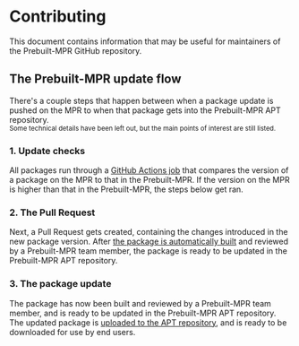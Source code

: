 # Contributing
This document contains information that may be useful for maintainers of the Prebuilt-MPR GitHub repository.

## The Prebuilt-MPR update flow
There's a couple steps that happen between when a package update is pushed on the MPR to when that package gets into the Prebuilt-MPR APT repository.   
<sub>Some technical details have been left out, but the main points of interest are still listed.</sub>

### 1. Update checks
All packages run through a [GitHub Actions job](https://github.com/makedeb/prebuilt-mpr/actions/workflows/check-pkg.yml) that compares the version of a package on the MPR to that in the Prebuilt-MPR. If the version on the MPR is higher than that in the Prebuilt-MPR, the steps below get ran.

### 2. The Pull Request
Next, a Pull Request gets created, containing the changes introduced in the new package version. After [the package is automatically built](https://github.com/makedeb/prebuilt-mpr/actions/workflows/update-pkg.yml) and reviewed by a Prebuilt-MPR team member, the package is ready to be updated in the Prebuilt-MPR APT repository.

### 3. The package update
The package has now been built and reviewed by a Prebuilt-MPR team member, and is ready to be updated in the Prebuilt-MPR APT repository. The updated package is [uploaded to the APT repository](https://github.com/makedeb/prebuilt-mpr/actions/workflows/publish-pkg.yml), and is ready to be downloaded for use by end users.
